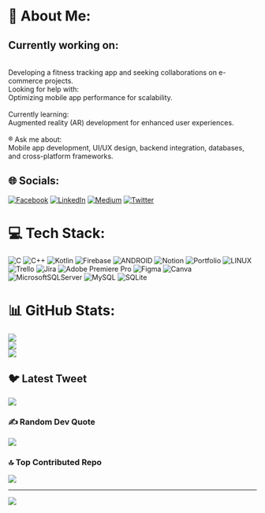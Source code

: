 # 💫 About Me:
<h2>Currently working on:</h2><br>Developing a fitness tracking app and seeking collaborations on e-commerce projects.<br>Looking for help with:<br>Optimizing mobile app performance for scalability.<br><br>Currently learning:<br>Augmented reality (AR) development for enhanced user experiences.<br><br>® Ask me about:<br>Mobile app development, UI/UX design, backend integration, databases, and cross-platform frameworks.


## 🌐 Socials:
[![Facebook](https://img.shields.io/badge/Facebook-%231877F2.svg?logo=Facebook&logoColor=white)](https://facebook.com/https://www.facebook.com/mrmohamed.mohamoud/about) [![LinkedIn](https://img.shields.io/badge/LinkedIn-%230077B5.svg?logo=linkedin&logoColor=white)](https://www.linkedin.com/in/mr-mohamed-dahir/) [![Medium](https://img.shields.io/badge/Medium-12100E?logo=medium&logoColor=white)](https://medium.com/@https://medium.com/@midodahir123) [![Twitter](https://img.shields.io/badge/Twitter-%231DA1F2.svg?logo=Twitter&logoColor=white)](https://twitter.com/https://twitter.com/Mido_Alvo_Tech) 

# 💻 Tech Stack:
![C](https://img.shields.io/badge/c-%2300599C.svg?style=for-the-badge&logo=c&logoColor=white) ![C++](https://img.shields.io/badge/c++-%2300599C.svg?style=for-the-badge&logo=c%2B%2B&logoColor=white) ![Kotlin](https://img.shields.io/badge/kotlin-%230095D5.svg?style=for-the-badge&logo=kotlin&logoColor=white) ![Firebase](https://img.shields.io/badge/firebase-%23039BE5.svg?style=for-the-badge&logo=firebase) ![ANDROID](https://img.shields.io/badge/android-%2320232a.svg?style=for-the-badge&logo=android&logoColor=%a4c639) ![Notion](https://img.shields.io/badge/Notion-%23000000.svg?style=for-the-badge&logo=notion&logoColor=white) ![Portfolio](https://img.shields.io/badge/Portfolio-%23000000.svg?style=for-the-badge&logo=firefox&logoColor=#FF7139) ![LINUX](https://img.shields.io/badge/Linux-FCC624?style=for-the-badge&logo=linux&logoColor=black) ![Trello](https://img.shields.io/badge/Trello-%23026AA7.svg?style=for-the-badge&logo=Trello&logoColor=white) ![Jira](https://img.shields.io/badge/jira-%230A0FFF.svg?style=for-the-badge&logo=jira&logoColor=white) ![Adobe Premiere Pro](https://img.shields.io/badge/Adobe%20Premiere%20Pro-9999FF.svg?style=for-the-badge&logo=Adobe%20Premiere%20Pro&logoColor=white) 	![Figma](https://img.shields.io/badge/figma-%23F24E1E.svg?style=for-the-badge&logo=figma&logoColor=white) ![Canva](https://img.shields.io/badge/Canva-%2300C4CC.svg?style=for-the-badge&logo=Canva&logoColor=white) ![MicrosoftSQLServer](https://img.shields.io/badge/Microsoft%20SQL%20Sever-CC2927?style=for-the-badge&logo=microsoft%20sql%20server&logoColor=white) ![MySQL](https://img.shields.io/badge/mysql-%2300f.svg?style=for-the-badge&logo=mysql&logoColor=white) ![SQLite](https://img.shields.io/badge/sqlite-%2307405e.svg?style=for-the-badge&logo=sqlite&logoColor=white)
# 📊 GitHub Stats:
![](https://github-readme-stats.vercel.app/api?username=mamado143&theme=dark&hide_border=false&include_all_commits=false&count_private=false)<br/>
![](https://github-readme-streak-stats.herokuapp.com/?user=mamado143&theme=dark&hide_border=false)<br/>
![](https://github-readme-stats.vercel.app/api/top-langs/?username=mamado143&theme=dark&hide_border=false&include_all_commits=false&count_private=false&layout=compact)

## 🐦 Latest Tweet
[![](https://gtce.itsvg.in/api?username=https://twitter.com/Mido_Alvo_Tech)](https://github.com/VishwaGauravIn/github-twitter-card-embed)

### ✍️ Random Dev Quote
![](https://quotes-github-readme.vercel.app/api?type=horizontal&theme=radical)

### 🔝 Top Contributed Repo
![](https://github-contributor-stats.vercel.app/api?username=mamado143&limit=5&theme=dark&combine_all_yearly_contributions=true)

---
[![](https://visitcount.itsvg.in/api?id=mamado143&icon=0&color=0)](https://visitcount.itsvg.in)

<!-- Proudly created with GPRM ( https://gprm.itsvg.in ) -->
